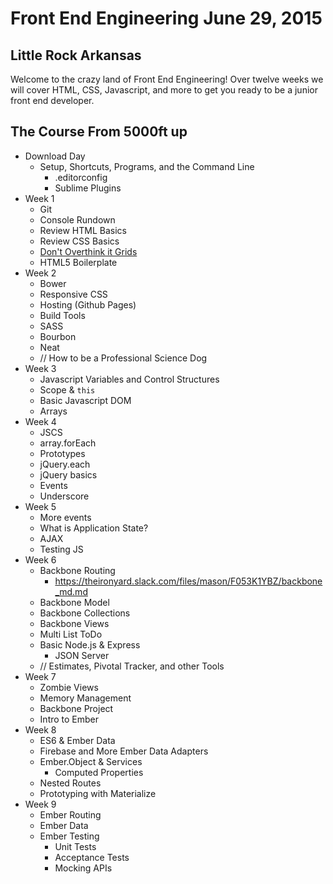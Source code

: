 # Front End Engineering June 29, 2015

## Little Rock Arkansas

Welcome to the crazy land of Front End Engineering!
Over twelve weeks we will cover HTML, CSS, Javascript, and more to get you ready to be a junior front end developer.

## The Course From 5000ft up

* Download Day
    - Setup, Shortcuts, Programs, and the Command Line
        - .editorconfig
        - Sublime Plugins
* Week 1
    - Git
    - Console Rundown
    - Review HTML Basics
    - Review CSS Basics
    - [Don't Overthink it Grids](https://css-tricks.com/dont-overthink-it-grids/)
    - HTML5 Boilerplate
* Week 2
    - Bower
    - Responsive CSS
    - Hosting (Github Pages)
    - Build Tools
    - SASS
    - Bourbon
    - Neat
    - // How to be a Professional Science Dog
* Week 3
    - Javascript Variables and Control Structures
    - Scope & `this`
    - Basic Javascript DOM
    - Arrays
* Week 4
    - JSCS
    - array.forEach
    - Prototypes
    - jQuery.each
    - jQuery basics
    - Events
    - Underscore
* Week 5
    - More events
    - What is Application State?
    - AJAX
    - Testing JS
* Week 6
    - Backbone Routing
        + https://theironyard.slack.com/files/mason/F053K1YBZ/backbone_md.md
    - Backbone Model
    - Backbone Collections
    - Backbone Views
    - Multi List ToDo
    - Basic Node.js & Express
        + JSON Server
    - // Estimates, Pivotal Tracker, and other Tools
* Week 7
    - Zombie Views
    - Memory Management
    - Backbone Project
    - Intro to Ember
* Week 8
    - ES6 & Ember Data
    - Firebase and More Ember Data Adapters
    - Ember.Object & Services
        + Computed Properties
    - Nested Routes
    - Prototyping with Materialize
* Week 9
    - Ember Routing
    - Ember Data
    - Ember Testing
        + Unit Tests
        + Acceptance Tests
        + Mocking APIs
